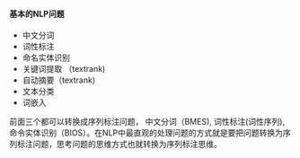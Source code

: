 #### **基本的NLP问题**

- 中文分词 
- 词性标注
- 命名实体识别  
- 关键词提取 （textrank)
- 自动摘要（textrank)
- 文本分类
- 词嵌入

前面三个都可以转换成序列标注问题， 中文分词（BMES), 词性标注(词性序列), 命令实体识别（BIOS）。在NLP中最直观的处理问题的方式就是要把问题转换为序列标注问题，思考问题的思维方式也就转换为序列标注思维。